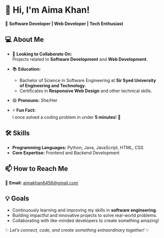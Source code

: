 # 👋 Hi, I'm Aima Khan!  

🌟 **Software Developer | Web Developer | Tech Enthusiast**  

## 💻 About Me  

- 💞️ **Looking to Collaborate On:**  
  Projects related to **Software Development** and **Web Development**.  

- 📚 **Education:**  
  - Bachelor of Science in Software Engineering at **Sir Syed University of Engineering and Technology**.  
  - Certificates in **Responsive Web Design** and other technical skills.  

- 😄 **Pronouns:** She/Her  

- ⚡ **Fun Fact:**  
  I once solved a coding problem in under **5 minutes**! 🚀  


## 🛠️ Skills  

- **Programming Languages:** Python, Java, JavaScript, HTML, CSS  
- **Core Expertise:** Frontend and Backend Development  

## 📫 How to Reach Me  

📧 **Email:** [aimakhan6456@gmail.com](mailto:aimakhan6456@gmail.com)  


## 💡 Goals  

- Continuously learning and improving my skills in **software engineering**.  
- Building impactful and innovative projects to solve real-world problems.  
- Collaborating with like-minded developers to create something amazing!  

✨ _Let’s connect, code, and create something extraordinary together!_ ✨  
